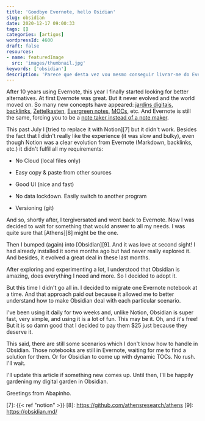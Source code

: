 ```yaml
---
title: 'Goodbye Evernote, hello Osidian'
slug: obsidian
date: 2020-12-17 09:00:33
tags: []
categories: [artigos]
wordpressId: 4600
draft: false
resources:
- name: featuredImage
  src: 'images/thumbnail.jpg'
keywords: ['obsidian']
description: 'Parece que desta vez vou mesmo conseguir livrar-me do Evernote. O Obsidian parece fazer tudo o que preciso.'
---
```

After 10 years using Evernote, this year I finally started looking for better alternatives. At first Evernote was great. But it never evolved and the world moved on. So many new concepts have appeared: [jardins digitais][1], [backlinks][2], [Zettelkasten][3], [Evergreen notes][4], [MOCs][5], etc. And Evernote is still the same, forcing you to be a [note taker instead of a note maker][6].
<!--more-->

This past July I [tried to replace it with Notion][7] but it didn't work. Besides the fact that I didn't really like the experience (it was slow and bulky), even though Notion was a clear evolution from Evernote (Markdown, backlinks, etc.) it didn't fulfil all my requirements:

  * No Cloud (local files only)

  * Easy copy & paste from other sources

  * Good UI (nice and fast)

  * No data lockdown. Easily switch to another program

  * Versioning (git)

And so, shortly after, I tergiversated and went back to Evernote. Now I was decided to wait for something that would answer to all my needs. I was quite sure that [Athens][8] might be the one.

Then I bumped (again) into [Obsidian][9]. And it was love at second sight! I had already installed it some months ago but had never really explored it. And besides, it evolved a great deal in these last months.

After exploring and experimenting a lot, I understood that Obsidian is amazing, does everything I need and more. So I decided to adopt it.

But this time I didn't go all in. I decided to migrate one Evernote notebook at a time. And that approach paid out because it allowed me to better understand how to make Obsidian deal with each particular scenario.

I've been using it daily for two weeks and, unlike Notion, Obsidian is super fast, very simple, and using it is a lot of fun. This may be it. Oh, and it's free! But it is so damn good that I decided to pay them $25 just because they deserve it.

This said, there are still some scenarios which I don't know how to handle in Obsidian. Those notebooks are still in Evernote, waiting for me to find a solution for them. Or for Obsidian to come up with dynamic TOCs. No rush. I'll wait.

I'll update this article if something new comes up. Until then, I'll be happily gardening my digital garden in Obsidian.

Greetings from Abapinho.

   [1]: https://joelhooks.com/digital-garden
   [2]: https://www.youtube.com/watch?v=n7xrHPpTWJ0
   [3]: https://en.wikipedia.org/wiki/Zettelkasten
   [4]: https://notes.andymatuschak.org/Evergreen_notes
   [5]: https://www.youtube.com/watch?v=WUq8Pun28FI
   [6]: https://www.linkingyourthinking.com
   [7]: {{< ref "notion" >}}
   [8]: https://github.com/athensresearch/athens
   [9]: https://obsidian.md/
